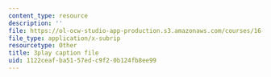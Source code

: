 ```yaml
---
content_type: resource
description: ''
file: https://ol-ocw-studio-app-production.s3.amazonaws.com/courses/16-842-fundamentals-of-systems-engineering-fall-2015/1122ceafba5157edc9f20b124fb8ee99_rh9ggz7vyM8.srt
file_type: application/x-subrip
resourcetype: Other
title: 3play caption file
uid: 1122ceaf-ba51-57ed-c9f2-0b124fb8ee99
---
```

